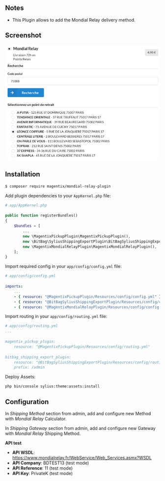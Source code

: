## Notes

* This Plugin allows to add the Mondial Relay delivery method.

## Screenshot

![Alt text](doc/images/shipping.png "Mondial Relay Shipping Method")

## Installation

```bash
$ composer require magentix/mondial-relay-plugin
```

Add plugin dependencies to your `AppKernel.php` file:

```php
# app/AppKernel.php

public function registerBundles()
{
    $bundles = [
        ...
        new \MagentixPickupPlugin\MagentixPickupPlugin(),
        new \BitBag\SyliusShippingExportPlugin\BitBagSyliusShippingExportPlugin(),
        new \MagentixMondialRelayPlugin\MagentixMondialRelayPlugin(),
    ];
}
```

Import required config in your `app/config/config.yml` file:

```yaml
# app/config/config.yml

imports:
    ...
    - { resource: "@MagentixPickupPlugin/Resources/config/config.yml" }
    - { resource: "@BitBagSyliusShippingExportPlugin/Resources/config/config.yml" }
    - { resource: "@MagentixMondialRelayPlugin/Resources/config/config.yml" }
```
    
Import routing in your `app/config/routing.yml` file:

```yaml
# app/config/routing.yml
...

magentix_pickup_plugin:
    resource: "@MagentixPickupPlugin/Resources/config/routing.yml"
    
bitbag_shipping_export_plugin:
    resource: "@BitBagSyliusShippingExportPlugin/Resources/config/routing.yml"
    prefix: /admin
```

Deploy Assets:

```bash
php bin/console sylius:theme:assets:install
```

## Configuration

In *Shipping Method* section from admin, add and configure new Method with *Mondial Relay* Calculator.

In *Shipping Gateway* section from admin, add and configure new Gateway with *Mondial Relay* Shipping Method.

**API test**

* **API WSDL**: https://www.mondialrelay.fr/WebService/Web_Services.asmx?WSDL
* **API Company**: BDTEST13 (test mode)
* **API Reference**: 11 (test mode)
* **API Key**: PrivateK (test mode)